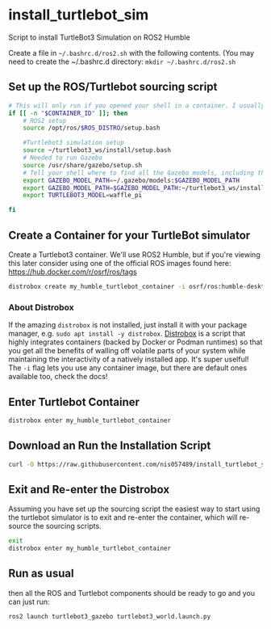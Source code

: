 # install_turtlebot_sim
Script to install TurtleBot3 Simulation on ROS2 Humble

Create a file in `~/.bashrc.d/ros2.sh` with the following contents. (You may need to create the ~/.bashrc.d directory: `mkdir ~/.bashrc.d/ros2.sh`

## Set up the ROS/Turtlebot sourcing script
```bash
# This will only run if you opened your shell in a container. I usually use one of the official OSRF ROS containers.
if [[ -n "$CONTAINER_ID" ]]; then
    # ROS2 setup
    source /opt/ros/$ROS_DISTRO/setup.bash

    #Turtlebot3 simulation setup
    source ~/turtlebot3_ws/install/setup.bash
    # Needed to run Gazebo
    source /usr/share/gazebo/setup.sh
    # Tell your shell where to find all the Gazebo models, including the ones in the turtlebot3_gazebo package
    export GAZEBO_MODEL_PATH=~/.gazebo/models:$GAZEBO_MODEL_PATH
    export GAZEBO_MODEL_PATH=$GAZEBO_MODEL_PATH:~/turtlebot3_ws/install/turtlebot3_gazebo/share/turtlebot3_gazebo/models
    export TURTLEBOT3_MODEL=waffle_pi

fi
```

## Create a Container for your TurtleBot simulator
Create a Turtlebot3 container. We'll use ROS2 Humble, but if you're viewing this later consider using one of the official ROS images found here: https://hub.docker.com/r/osrf/ros/tags

```bash
distrobox create my_humble_turtlebot_container -i osrf/ros:humble-desktop-full
```

### About Distrobox
If the amazing `distrobox` is not installed, just install it with your package manager, e.g. `sudo apt install -y distrobox`. [Distrobox](https://github.com/89luca89/distrobox) is a script that highly integrates containers (backed by Docker or Podman runtimes) so that you get all the benefits of walling off volatile parts of your system while maintaining the interactivity of a natively installed app. It's super uselful! The `-i` flag lets you use any container image, but there are default ones available too, check the docs!

## Enter Turtlebot Container
```bash
distrobox enter my_humble_turtlebot_container
```

## Download an Run the Installation Script
```bash
curl -O https://raw.githubusercontent.com/nis057489/install_turtlebot_sim/refs/heads/main/setup_turtlebot3_humble.sh && chmod +x ./setup_turtlebot3_humble.sh && ./setup_turtlebot3_humble.sh
```

## Exit and Re-enter the Distrobox
Assuming you have set up the sourcing script the easiest way to start using the turtlebot simulator is to exit and re-enter the container, which will re-source the sourcing scripts.
```bash
exit
distrobox enter my_humble_turtlebot_container
```

## Run as usual
 then all the ROS and Turtlebot components should be ready to go and you can just run:

```bash
ros2 launch turtlebot3_gazebo turtlebot3_world.launch.py
```
